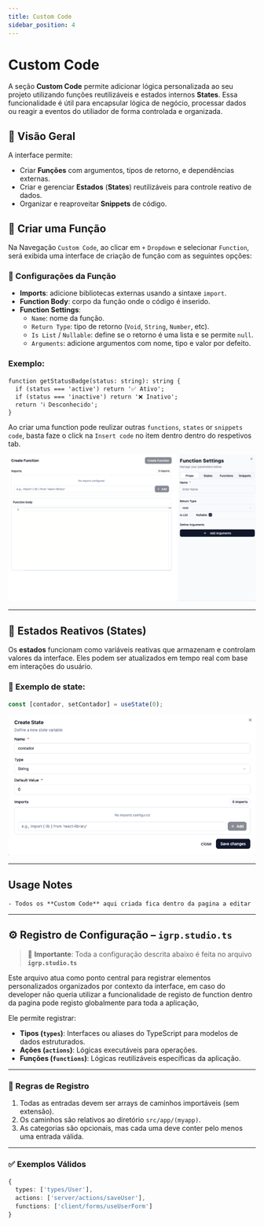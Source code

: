 ```yaml
---
title: Custom Code
sidebar_position: 4
---
```


# Custom Code

A seção **Custom Code** permite adicionar lógica personalizada ao seu projeto utilizando funções reutilizáveis e estados internos **States**. Essa funcionalidade é útil para encapsular lógica de negócio, processar dados ou reagir a eventos do utiliador de forma controlada e organizada.

## 📌 Visão Geral

A interface permite:

- Criar **Funções** com argumentos, tipos de retorno, e dependências externas.
- Criar e gerenciar **Estados** (**States**) reutilizáveis para controle reativo de dados.
- Organizar e reaproveitar **Snippets** de código.

## 🔧 Criar uma Função

Na Navegação `Custom Code`, ao clicar em `+` `Dropdown` e selecionar `Function`, será exibida uma interface de criação de função com as seguintes opções:

### 🧩 Configurações da Função

- **Imports**: adicione bibliotecas externas usando a sintaxe `import`.
- **Function Body**: corpo da função onde o código é inserido.
- **Function Settings**:
  - `Name`: nome da função.
  - `Return Type`: tipo de retorno (`Void`, `String`, `Number`, etc).
  - `Is List` / `Nullable`: define se o retorno é uma lista e se permite `null`.
  - `Arguments`: adicione argumentos com nome, tipo e valor por defeito.


### Exemplo:

```tsx
function getStatusBadge(status: string): string {
  if (status === 'active') return '✅ Ativo';
  if (status === 'inactive') return '❌ Inativo';
  return 'ℹ️ Desconhecido';
}
```

Ao criar uma function pode reulizar outras `functions`, `states` or `snippets code`, basta faze o click na `Insert code` no item dentro dentro do respetivos tab.

![Preview da Lista de Páginas](../img/page-builder-custon-code.png)

---

## 🧠 Estados Reativos (States)

Os **estados** funcionam como variáveis reativas que armazenam e controlam valores da interface. Eles podem ser atualizados em tempo real com base em interações do usuário.

### 📌 Exemplo de state:
```js
const [contador, setContador] = useState(0);
```

![Preview da Lista de Páginas](../img/page-build-custon-code-state.png)

---

## Usage Notes
    - Todos os **Custom Code** aqui criada fica dentro da pagina a editar

---
## ⚙️ Registro de Configuração – `igrp.studio.ts`

> 📌 **Importante**: Toda a configuração descrita abaixo é feita no arquivo  
> **`igrp.studio.ts`**

Este arquivo atua como ponto central para registrar elementos personalizados organizados por contexto da interface, em caso do developer nāo queria utilizar a funcionalidade de registo de function dentro da pagina pode registo globalmente para toda a aplicação,

Ele permite registrar:

- **Tipos (`types`)**: Interfaces ou aliases do TypeScript para modelos de dados estruturados.
- **Ações (`actions`)**: Lógicas executáveis para operações.
- **Funções (`functions`)**: Lógicas reutilizáveis específicas da aplicação.

---

### 📘 Regras de Registro

1. Todas as entradas devem ser arrays de caminhos importáveis (sem extensão).
2. Os caminhos são relativos ao diretório `src/app/(myapp)`.
3. As categorias são opcionais, mas cada uma deve conter pelo menos uma entrada válida.

---

### ✅ Exemplos Válidos

```ts
{
  types: ['types/User'],
  actions: ['server/actions/saveUser'],
  functions: ['client/forms/useUserForm']
}


